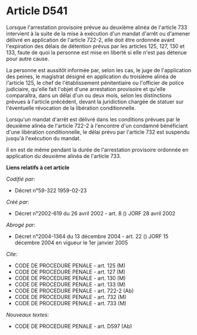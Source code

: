 # Article D541

Lorsque l'arrestation provisoire prévue au deuxième alinéa de l'article 733 intervient à la suite de la mise à exécution d'un
mandat d'arrêt ou d'amener délivré en application de l'article 722-2, elle doit être ordonnée avant l'expiration des délais
de détention prévus par les articles 125, 127, 130 et 133, faute de quoi la personne est mise en liberté si elle n'est pas
détenue pour autre cause.

La personne est aussitôt informée par, selon les cas, le juge de l'application des peines, le magistrat désigné en
application du troisième alinéa de l'article 125, le chef de l'établissement pénitentiaire ou l'officier de police
judiciaire, qu'elle fait l'objet d'une arrestation provisoire et qu'elle comparaîtra, dans un délai d'un ou deux mois, selon
les distinctions prévues à l'article précédent, devant la juridiction chargée de statuer sur l'éventuelle révocation de la
libération conditionnelle.

Lorsqu'un mandat d'arrêt est délivré dans les conditions prévues par le deuxième alinéa de l'article 722-2 à l'encontre d'un
condamné bénéficiant d'une libération conditionnelle, le délai prévu par l'article 732 est suspendu jusqu'à l'exécution du
mandat.

Il en est de même pendant la durée de l'arrestation provisoire ordonnée en application du deuxième alinéa de l'article 733.

**Liens relatifs à cet article**

_Codifié par_:

  - Décret n°59-322 1959-02-23

_Créé par_:

  - Décret n°2002-619 du 26 avril 2002 - art. 8 () JORF 28 avril 2002

_Abrogé par_:

  - Décret n°2004-1364 du 13 décembre 2004 - art. 22 () JORF 15 décembre 2004 en vigueur le 1er janvier 2005

_Cite_:

  - CODE DE PROCEDURE PENALE - art. 125 (M)
  - CODE DE PROCEDURE PENALE - art. 127 (M)
  - CODE DE PROCEDURE PENALE - art. 130 (M)
  - CODE DE PROCEDURE PENALE - art. 133 (M)
  - CODE DE PROCEDURE PENALE - art. 722-2 (Ab)
  - CODE DE PROCEDURE PENALE - art. 732 (M)
  - CODE DE PROCEDURE PENALE - art. 733 (M)

_Nouveaux textes_:

  - CODE DE PROCEDURE PENALE - art. D597 (Ab)
